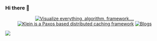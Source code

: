 ### Hi there 👋

<!--
**13413669331/13413669331** is a ✨ _special_ ✨ repository because its `README.md` (this file) appears on your GitHub profile.

Here are some ideas to get you started:

- 🔭 I’m currently working on ...
- 🌱 I’m currently learning ...
- 👯 I’m looking to collaborate on ...
- 🤔 I’m looking for help with ...
- 💬 Ask me about ...
- 📫 How to reach me: ...
- 😄 Pronouns: ...
- ⚡ Fun fact: ...
-->
<p align="center">
  <a href="https://github.com/1342477836/klein" target="_blank"><img src="https://img.shields.io/badge/klein-paxos-brightgreen?style=for-the-badge&logo=&logoColor=white" alt="Visualize everything, algorithm, framework...." /></a>
  <a href="https://github.com/1342477836/visual" target="_blank"><img src="https://img.shields.io/badge/visual-consensus-orange?style=for-the-badge&logo=&logoColor=white" alt="Klein is a Paxos based distributed caching framework" /></a>
  <a href="https://ofcoder.com" target="_blank"><img src="https://img.shields.io/badge/ofcoder-blog-blue?style=for-the-badge&logo=&logoColor=white" alt="Blogs" /></a>
</p> 

![](https://raw.githubusercontent.com/shihuili1218/shihuili1218/output/github-contribution-grid-snake.svg)
